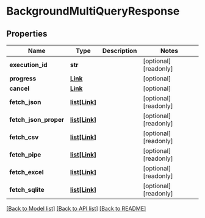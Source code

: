 # BackgroundMultiQueryResponse


## Properties
Name | Type | Description | Notes
------------ | ------------- | ------------- | -------------
**execution_id** | **str** |  | [optional] [readonly] 
**progress** | [**Link**](Link.md) |  | [optional] 
**cancel** | [**Link**](Link.md) |  | [optional] 
**fetch_json** | [**list[Link]**](Link.md) |  | [optional] [readonly] 
**fetch_json_proper** | [**list[Link]**](Link.md) |  | [optional] [readonly] 
**fetch_csv** | [**list[Link]**](Link.md) |  | [optional] [readonly] 
**fetch_pipe** | [**list[Link]**](Link.md) |  | [optional] [readonly] 
**fetch_excel** | [**list[Link]**](Link.md) |  | [optional] [readonly] 
**fetch_sqlite** | [**list[Link]**](Link.md) |  | [optional] [readonly] 

[[Back to Model list]](../README.md#documentation-for-models) [[Back to API list]](../README.md#documentation-for-api-endpoints) [[Back to README]](../README.md)


